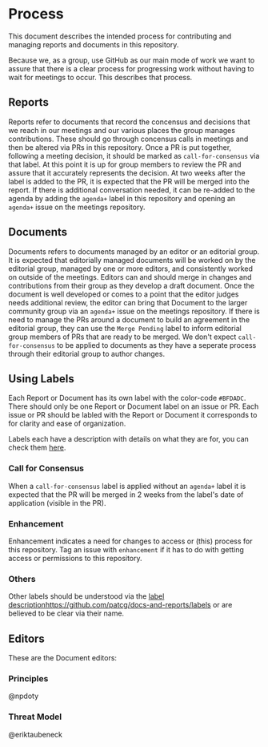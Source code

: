 # Process 

This document describes the intended process for contributing and managing reports and documents in this repository. 

Because we, as a group, use GitHub as our main mode of work we want to assure that there is a clear process for progressing work without having to wait for meetings to occur. This describes that process.  

## Reports 

Reports refer to documents that record the concensus and decisions that we reach in our meetings and our various places the group manages contributions. These should go through concensus calls in meetings and then be altered via PRs in this repository. Once a PR is put together, following a meeting decision, it should be marked as `call-for-consensus` via that label. At this point it is up for group members to review the PR and assure that it accurately represents the decision. At two weeks after the label is added to the PR, it is expected that the PR will be merged into the report. If there is additional conversation needed, it can be re-added to the agenda by adding the `agenda+` label in this repository and opening an `agenda+` issue on the meetings repository.

## Documents 

Documents refers to documents managed by an editor or an editorial group. It is expected that editorially managed documents will be worked on by the editorial group, managed by one or more editors, and consistently worked on outside of the meetings. Editors can and should merge in changes and contributions from their group as they develop a draft document. Once the document is well developed or comes to a point that the editor judges needs additional review, the editor can bring that Document to the larger community group via an `agenda+` issue on the meetings repository. If there is need to manage the PRs around a document to build an agreement in the editorial group, they can use the `Merge Pending` label to inform editorial group members of PRs that are ready to be merged. We don't expect `call-for-consensus` to be applied to documents as they have a seperate process through their editorial group to author changes. 

## Using Labels 

Each Report or Document has its own label with the color-code `#BFDADC`. There should only be one Report or Document label on an issue or PR. Each issue or PR should be labled with the Report or Document it corresponds to for clarity and ease of organization. 

Labels each have a description with details on what they are for, you can check them [here](https://github.com/patcg/docs-and-reports/labels). 

### Call for Consensus

When a `call-for-consensus` label is applied without an `agenda+` label it is expected that the PR will be merged in 2 weeks from the label's date of application (visible in the PR). 

### Enhancement 

Enhancement indicates a need for changes to access or (this) process for this repository. Tag an issue with `enhancement` if it has to do with getting access or permissions to this repository. 

### Others 

Other labels should be understood via the [label description](https://github.com/patcg/docs-and-reports/labels)https://github.com/patcg/docs-and-reports/labels or are believed to be clear via their name. 

## Editors

These are the Document editors: 

### Principles 

@npdoty 

### Threat Model

@eriktaubeneck 

